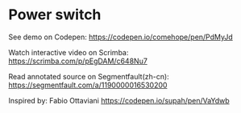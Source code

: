 # Power switch

See demo on Codepen: https://codepen.io/comehope/pen/PdMyJd

Watch interactive video on Scrimba: https://scrimba.com/p/pEgDAM/c648Nu7

Read annotated source on Segmentfault(zh-cn): https://segmentfault.com/a/1190000016530200

Inspired by: Fabio Ottaviani https://codepen.io/supah/pen/VaYdwb
